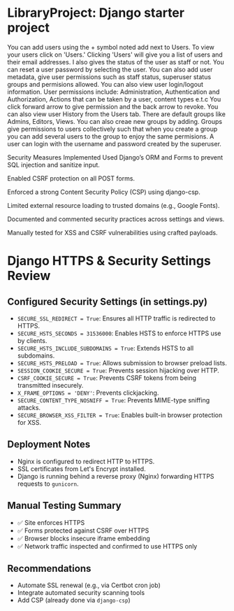 # LibraryProject: Django starter project

You can add users using the + symbol noted add next to Users.
To view your users click on 'Users.'
Clicking 'Users' will give you a list of users and their email addresses. I also gives the status of the user as staff or not.
You can reset a user password by selecting the user. You can also add user metadata, give user permissions such as staff status, superuser status groups and permisions allowed. You can also view user login/logout information.
User permissions include: Administration, Authentication and Authorization, Actions that can be taken by a user, content types e.t.c
You click forward arrow to give permission and the back arrow to revoke.
You can also view user History from the Users tab.
There are default groups like Admins, Editors, Views. You can also creae new groups by adding.
Groups give permissions to users collectively such that when you create a group you can add several users to the group to enjoy the same permisions.
A user can login with the username and password created by the superuser.

Security Measures Implemented
Used Django’s ORM and Forms to prevent SQL injection and sanitize input.

Enabled CSRF protection on all POST forms.

Enforced a strong Content Security Policy (CSP) using django-csp.

Limited external resource loading to trusted domains (e.g., Google Fonts).

Documented and commented security practices across settings and views.

Manually tested for XSS and CSRF vulnerabilities using crafted payloads.

# Django HTTPS & Security Settings Review

## Configured Security Settings (in settings.py)

- `SECURE_SSL_REDIRECT = True`: Ensures all HTTP traffic is redirected to HTTPS.
- `SECURE_HSTS_SECONDS = 31536000`: Enables HSTS to enforce HTTPS use by clients.
- `SECURE_HSTS_INCLUDE_SUBDOMAINS = True`: Extends HSTS to all subdomains.
- `SECURE_HSTS_PRELOAD = True`: Allows submission to browser preload lists.
- `SESSION_COOKIE_SECURE = True`: Prevents session hijacking over HTTP.
- `CSRF_COOKIE_SECURE = True`: Prevents CSRF tokens from being transmitted insecurely.
- `X_FRAME_OPTIONS = 'DENY'`: Prevents clickjacking.
- `SECURE_CONTENT_TYPE_NOSNIFF = True`: Prevents MIME-type sniffing attacks.
- `SECURE_BROWSER_XSS_FILTER = True`: Enables built-in browser protection for XSS.

## Deployment Notes

- Nginx is configured to redirect HTTP to HTTPS.
- SSL certificates from Let's Encrypt installed.
- Django is running behind a reverse proxy (Nginx) forwarding HTTPS requests to `gunicorn`.

## Manual Testing Summary

- ✅ Site enforces HTTPS
- ✅ Forms protected against CSRF over HTTPS
- ✅ Browser blocks insecure iframe embedding
- ✅ Network traffic inspected and confirmed to use HTTPS only

## Recommendations

- Automate SSL renewal (e.g., via Certbot cron job)
- Integrate automated security scanning tools
- Add CSP (already done via `django-csp`)
